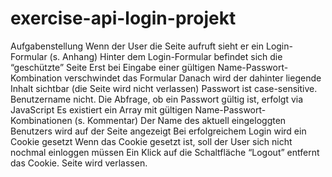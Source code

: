 # exercise-api-login-projekt

Aufgabenstellung
Wenn der User die Seite aufruft sieht er ein Login-Formular (s. Anhang)
Hinter dem Login-Formular befindet sich die “geschützte” Seite
Erst bei Eingabe einer gültigen Name-Passwort-Kombination verschwindet das Formular
Danach wird der dahinter liegende Inhalt sichtbar (die Seite wird nicht verlassen)
Passwort ist case-sensitive. Benutzername nicht.
Die Abfrage, ob ein Passwort gültig ist, erfolgt via JavaScript
Es existiert ein Array mit gültigen Name-Passwort-Kombinationen (s. Kommentar)
Der Name des aktuell eingeloggten Benutzers wird auf der Seite angezeigt
Bei erfolgreichem Login wird ein Cookie gesetzt
Wenn das Cookie gesetzt ist, soll der User sich nicht nochmal einloggen müssen
Ein Klick auf die Schaltfläche “Logout” entfernt das Cookie. Seite wird verlassen.
